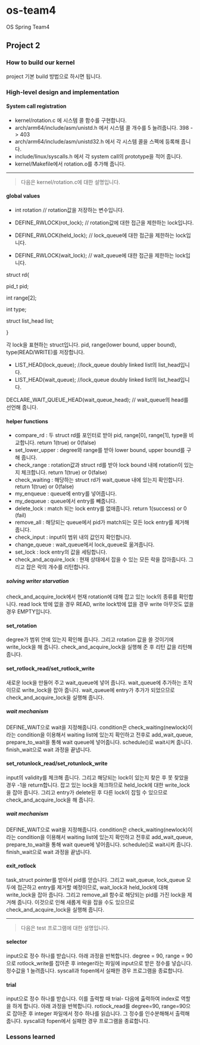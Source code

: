 # os-team4
OS Spring Team4
## Project 2

### How to build our kernel
project 기본 build 방법으로 하시면 됩니다.

### High-level design and implementation
#### System call registration
* kernel/rotation.c 에 시스템 콜 함수를 구현합니다.
* arch/arm64/include/asm/unistd.h 에서 시스템 콜 개수를 5 늘려줍니다. 398 -> 403
* arch/arm64/include/asm/unistd32.h 에서 각 시스템 콜을 스펙에 등록해 줍니다.
* include/linux/syscalls.h 에서 각 system call의 prototype을 적어 줍니다.
* kernel/Makefile에서 rotation.o를 추가해 줍니다.

---

> 다음은 kernel/rotation.c에 대한 설명입니다.

#### global values

* int rotation                   // rotation값을 저장하는 변수입니다.

* DEFINE_RWLOCK(rot_lock);       // rotation값에 대한 접근을 제한하는 lock입니다.
* DEFINE_RWLOCK(held_lock);      // lock_queue에 대한 접근을 제한하는 lock입니다.
* DEFINE_RWLOCK(wait_lock);      // wait_queue에 대한 접근을 제한하는 lock입니다.

struct rd{

 pid_t pid;
 
 int range[2];
 
 int type;
 
 struct list_head list;
 
}

각 lock을 표현하는 struct입니다.
pid, range(lower bound, upper bound), type(READ/WRITE)를 저장합니다.

* LIST_HEAD(lock_queue); //lock_queue doubly linked list의 list_head입니다.
* LIST_HEAD(wait_queue); //lock_queue doubly linked list의 list_head입니다.

DECLARE_WAIT_QUEUE_HEAD(wait_queue_head); // wait_queue의 head를 선언해 줍니다.

#### helper functions
* compare_rd : 두 struct rd를 포인터로 받아 pid, range[0], range[1], type을 비교합니다. return 1(true) or 0(false)
* set_lower_upper : degree와 range를 받아 lower bound, upper bound를 구해 줍니다.
* check_range : rotation값과 struct rd를 받아 lock bound 내에 rotation이 있는지 체크합니다. return 1(true) or 0(false) 
* check_waiting : 해당하는 struct rd가 wait_queue 내에 있는지 확인합니다. return 1(true) or 0(false)
* my_enqueue : queue에 entry를 넣어줍니다.
* my_dequeue : queue에서 entry를 빼줍니다.
* delete_lock : match 되는 lock entry를 없애줍니다. return 1(success) or 0 (fail)
* remove_all : 해당되는 queue에서 pid가 match되는 모든 lock entry를 제거해 줍니다.
* check_input : input이 범위 내의 값인지 확인합니다.
* change_queue : wait_queue에서 lock_queue로 옮겨줍니다.
* set_lock : lock entry의 값을 세팅합니다.
* check_and_acquire_lock : 현재 상태에서 잡을 수 있는 모든 락을 잡아줍니다. 그리고 잡은 락의 개수를 리턴합니다.

##### solving writer starvation
check_and_acquire_lock에서 현재 rotation에 대해 잡고 있는 lock의 종류를 확인합니다.
read lock 밖에 없을 경우 READ, write lock밖에 없을 경우 write 아무것도 없을 경우 EMPTY입니다.


#### set_rotation
degree가 범위 안에 있는지 확인해 줍니다.
그리고 rotation 값을 쓸 것이기에 write_lock을 해 줍니다.
check_and_acquire_lock을 실행해 준 후 리턴 값을 리턴해 줍니다.

#### set_rotlock_read/set_rotlock_write
새로운 lock을 만들어 주고 wait_queue에 넣어 줍니다.
wait_queue에 추가하는 조작이므로 write_lock을 잡아 줍니다.
wait_queue에 entry가 추가가 되었으므로 check_and_acquire_lock을 실행해 줍니다.

##### wait mechanism
DEFINE_WAIT으로 wait을 지정해줍니다.
condition은 check_waiting(newlock)이라는 condition을 이용해서 waiting list에 있는지 확인하고
전후로 add_wait_queue, prepare_to_wait을 통해 wait queue에 넣어줍니다. schedule()로 wait시켜 줍니다.
finish_wait으로 wait 과정을 끝냅니다.

#### set_rotunlock_read/set_rotunlock_write
input의 validity를 체크해 줍니다.
그리고 해당되는 lock이 있는지 찾은 후 못 찾았을 경우 -1을 return합니다.
잡고 있는 lock을 체크하므로 held_lock에 대한 write_lock을 잡아 줍니다.
그리고 entry가 delete된 후 다른 lock이 잡힐 수 있으므로 check_and_acquire_lock을 해 줍니다.

##### wait mechanism
DEFINE_WAIT으로 wait을 지정해줍니다.
condition은 check_waiting(newlock)이라는 condition을 이용해서 waiting list에 있는지 확인하고
전후로 add_wait_queue, prepare_to_wait을 통해 wait queue에 넣어줍니다. schedule()로 wait시켜 줍니다.
finish_wait으로 wait 과정을 끝냅니다.

#### exit_rotlock
task_struct pointer를 받아서 pid를 얻습니다.
그리고 wait_queue, lock_queue 모두에 접근하고 entry를 제거할 예정이므로, wait_lock과 held_lock에 대해 write_lock을 잡아 줍니다.
그리고 remove_all 함수로 해당되는 pid를 가진 lock을 제거해 줍니다.
이것으로 인해 새롭게 락을 잡을 수도 있으므로 check_and_acquire_lock을 실행해 줍니다.

---

> 다음은 test 프로그램에 대한 설명입니다.

#### selector
input으로 정수 하나를 받습니다.
아래 과정을 반복합니다.
degree = 90, range = 90으로 rotlock_write를 잡아준 후 integer라는 파일에 input으로 받은 정수를 넣습니다.
정수값을 1 늘려줍니다.
syscall과 fopen에서 실패한 경우 프로그램을 종료합니다.

#### trial
input으로 정수 하나를 받습니다.
이를 출력할 때 trial- 다음에 춣력하여 index로 역할을 하게 합니다.
아래 과정을 반복합니다.
rotlock_read를 degree=90, range=90으로 잡아준 후 integer 파일에서 정수 하나를 읽습니다.
그 정수를 인수분해해서 출력해 줍니다.
syscall과 fopen에서 실패한 경우 프로그램을 종료합니다.

### Lessons learned
